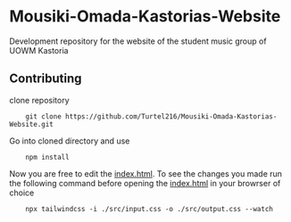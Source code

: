 # Mousiki-Omada-Kastorias-Website
Development repository for the website of the student music group of UOWM Kastoria

## Contributing

clone repository

        git clone https://github.com/Turtel216/Mousiki-Omada-Kastorias-Website.git 

Go into cloned directory and use 

        npm install

Now you are free to edit the [index.html](https://github.com/Turtel216/Mousiki-Omada-Kastorias-Website/blob/main/index.html). To see the changes you made run the following command before opening the [index.html](https://github.com/Turtel216/Mousiki-Omada-Kastorias-Website/blob/main/index.html) in your browrser of choice

        npx tailwindcss -i ./src/input.css -o ./src/output.css --watch
